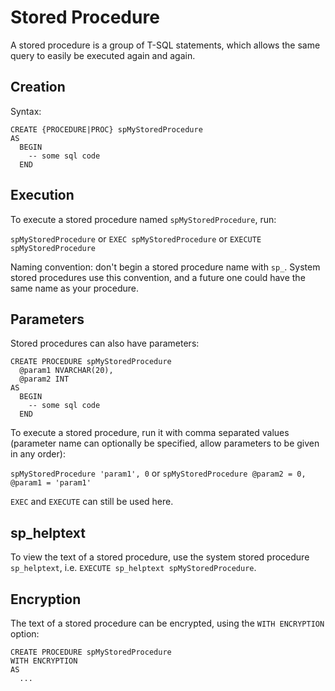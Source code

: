 # Stored Procedure #

A stored procedure is a group of T-SQL statements, which allows the same query to easily be executed again and again.

## Creation ##
Syntax:
```
CREATE {PROCEDURE|PROC} spMyStoredProcedure
AS
  BEGIN
    -- some sql code
  END
```

## Execution ##
To execute a stored procedure named `spMyStoredProcedure`, run:

`spMyStoredProcedure` or `EXEC spMyStoredProcedure` or `EXECUTE spMyStoredProcedure`

Naming convention: don't begin a stored procedure name with `sp_`. System stored procedures use this convention, and a future one could have the same name as your procedure.

## Parameters ##
Stored procedures can also have parameters:
```
CREATE PROCEDURE spMyStoredProcedure
  @param1 NVARCHAR(20),
  @param2 INT
AS
  BEGIN
    -- some sql code
  END
```

To execute a stored procedure, run it with comma separated values (parameter name can optionally be specified, allow parameters to be given in any order):

`spMyStoredProcedure 'param1', 0` or `spMyStoredProcedure @param2 = 0, @param1 = 'param1'`

`EXEC` and `EXECUTE` can still be used here.

## sp_helptext ##
To view the text of a stored procedure, use the system stored procedure `sp_helptext`, i.e. `EXECUTE sp_helptext spMyStoredProcedure`.

## Encryption ##
The text of a stored procedure can be encrypted, using the `WITH ENCRYPTION` option:

```
CREATE PROCEDURE spMyStoredProcedure
WITH ENCRYPTION
AS
  ...
```
